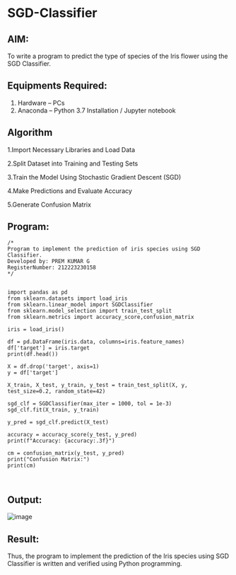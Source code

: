 # SGD-Classifier
## AIM:
To write a program to predict the type of species of the Iris flower using the SGD Classifier.

## Equipments Required:
1. Hardware – PCs
2. Anaconda – Python 3.7 Installation / Jupyter notebook

## Algorithm
1.Import Necessary Libraries and Load Data

2.Split Dataset into Training and Testing Sets

3.Train the Model Using Stochastic Gradient Descent (SGD)

4.Make Predictions and Evaluate Accuracy

5.Generate Confusion Matrix

## Program:
```
/*
Program to implement the prediction of iris species using SGD Classifier.
Developed by: PREM KUMAR G
RegisterNumber: 212223230158
*/
```
```

import pandas as pd
from sklearn.datasets import load_iris
from sklearn.linear_model import SGDClassifier
from sklearn.model_selection import train_test_split
from sklearn.metrics import accuracy_score,confusion_matrix

iris = load_iris()

df = pd.DataFrame(iris.data, columns=iris.feature_names)
df['target'] = iris.target
print(df.head())

X = df.drop('target', axis=1)
y = df['target']

X_train, X_test, y_train, y_test = train_test_split(X, y, test_size=0.2, random_state=42)

sgd_clf = SGDClassifier(max_iter = 1000, tol = 1e-3)
sgd_clf.fit(X_train, y_train)

y_pred = sgd_clf.predict(X_test)

accuracy = accuracy_score(y_test, y_pred)
print(f"Accuracy: {accuracy:.3f}")

cm = confusion_matrix(y_test, y_pred)
print("Confusion Matrix:")
print(cm)



```

## Output:
![image](https://github.com/user-attachments/assets/2781325f-c54b-42f2-a6b2-4c344a6d82b3)



## Result:
Thus, the program to implement the prediction of the Iris species using SGD Classifier is written and verified using Python programming.
